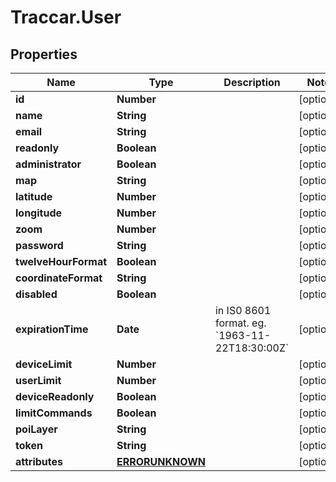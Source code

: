 # Traccar.User

## Properties
Name | Type | Description | Notes
------------ | ------------- | ------------- | -------------
**id** | **Number** |  | [optional] 
**name** | **String** |  | [optional] 
**email** | **String** |  | [optional] 
**readonly** | **Boolean** |  | [optional] 
**administrator** | **Boolean** |  | [optional] 
**map** | **String** |  | [optional] 
**latitude** | **Number** |  | [optional] 
**longitude** | **Number** |  | [optional] 
**zoom** | **Number** |  | [optional] 
**password** | **String** |  | [optional] 
**twelveHourFormat** | **Boolean** |  | [optional] 
**coordinateFormat** | **String** |  | [optional] 
**disabled** | **Boolean** |  | [optional] 
**expirationTime** | **Date** | in IS0 8601 format. eg. &#x60;1963-11-22T18:30:00Z&#x60; | [optional] 
**deviceLimit** | **Number** |  | [optional] 
**userLimit** | **Number** |  | [optional] 
**deviceReadonly** | **Boolean** |  | [optional] 
**limitCommands** | **Boolean** |  | [optional] 
**poiLayer** | **String** |  | [optional] 
**token** | **String** |  | [optional] 
**attributes** | [**ERRORUNKNOWN**](ERRORUNKNOWN.md) |  | [optional] 


